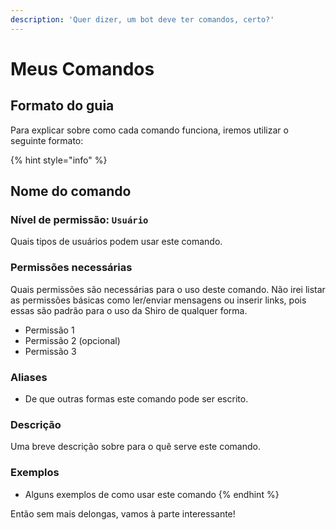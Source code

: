 ```yaml
---
description: 'Quer dizer, um bot deve ter comandos, certo?'
---
```


# Meus Comandos

## Formato do guia

Para explicar sobre como cada comando funciona, iremos utilizar o seguinte formato:

{% hint style="info" %}
## Nome do comando

### Nível de permissão: `Usuário`

Quais tipos de usuários podem usar este comando.

### Permissões necessárias

Quais permissões são necessárias para o uso deste comando. Não irei listar as permissões básicas como ler/enviar mensagens ou inserir links, pois essas são padrão para o uso da Shiro de qualquer forma.

* Permissão 1
* Permissão 2 \(opcional\)
* Permissão 3

### Aliases

* De que outras formas este comando pode ser escrito.

### Descrição

Uma breve descrição sobre para o quê serve este comando.

### Exemplos

* Alguns exemplos de como usar este comando
{% endhint %}

Então sem mais delongas, vamos à parte interessante!


